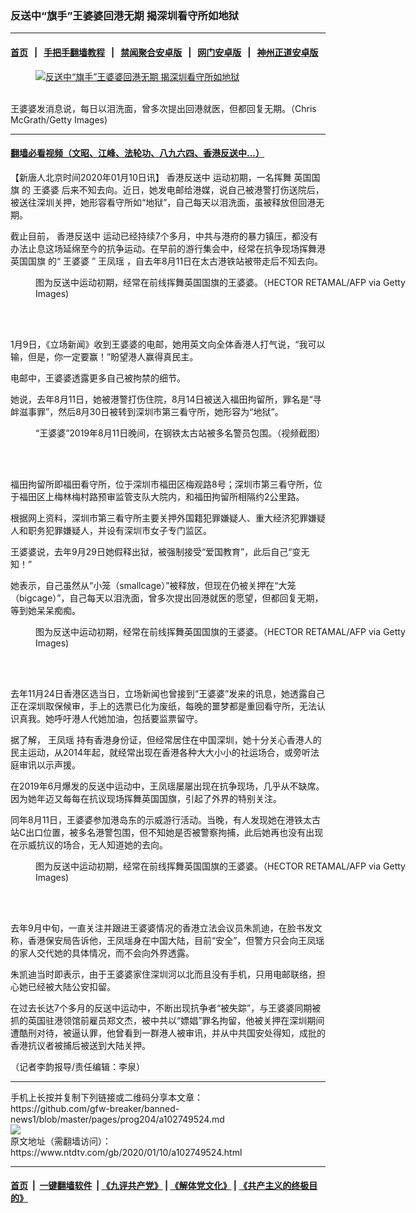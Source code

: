 ### 反送中“旗手”王婆婆回港无期 揭深圳看守所如地狱
------------------------

#### [首页](https://github.com/gfw-breaker/banned-news1/blob/master/README.md) &nbsp;&nbsp;|&nbsp;&nbsp; [手把手翻墙教程](https://github.com/gfw-breaker/guides/wiki) &nbsp;&nbsp;|&nbsp;&nbsp; [禁闻聚合安卓版](https://github.com/gfw-breaker/bn-android) &nbsp;&nbsp;|&nbsp;&nbsp; [网门安卓版](https://github.com/oGate2/oGate) &nbsp;&nbsp;|&nbsp;&nbsp; [神州正道安卓版](https://github.com/SzzdOgate/update) 



<div><div class="featured_image">
 <a href="https://i.ntdtv.com/assets/uploads/2020/01/1-179.jpg" target="_blank">
  <figure>
   <img alt="反送中“旗手”王婆婆回港无期 揭深圳看守所如地狱" src="https://i.ntdtv.com/assets/uploads/2020/01/1-179-800x450.jpg"/>
  </figure><br/>
 </a>
 <span class="caption">
  王婆婆发消息说，每日以泪洗面，曾多次提出回港就医，但都回复无期。（Chris McGrath/Getty Images)
 </span>
</div>
</div><hr/>

#### [翻墙必看视频（文昭、江峰、法轮功、八九六四、香港反送中...）](https://github.com/gfw-breaker/banned-news1/blob/master/pages/link3.md)

<div><div class="post_content" itemprop="articleBody">
 <p>
  【新唐人北京时间2020年01月10日讯】
  <ok href="https://www.ntdtv.com/gb/prog422848.htm">
   香港反送中
  </ok>
  运动初期，一名挥舞
  <ok href="https://www.ntdtv.com/gb/英国国旗.htm">
   英国国旗
  </ok>
  的
  <ok href="https://www.ntdtv.com/gb/王婆婆.htm">
   王婆婆
  </ok>
  后来不知去向。近日，她发电邮给港媒，说自己被港警打伤送院后，被送往深圳关押，她形容看守所如“地狱”，自己每天以泪洗面，虽被释放但回港无期。
 </p>
 <p>
  截止目前，
  <ok href="https://www.ntdtv.com/gb/prog422848.htm">
   香港反送中
  </ok>
  运动已经持续7个多月，中共与港府的暴力镇压，都没有办法止息这场延绵至今的抗争运动。在早前的游行集会中，经常在抗争现场挥舞港
  <ok href="https://www.ntdtv.com/gb/英国国旗.htm">
   英国国旗
  </ok>
  的“
  <ok href="https://www.ntdtv.com/gb/王婆婆.htm">
   王婆婆
  </ok>
  ”
  <ok href="https://www.ntdtv.com/gb/王凤瑶.htm">
   王凤瑶
  </ok>
  ，自去年8月11日在太古港铁站被带走后不知去向。
 </p>
 <figure class="wp-caption alignnone" id="attachment_102749529" style="width: 600px">
  <ok href="https://i.ntdtv.com/assets/uploads/2020/01/GettyImages-1154345333.jpg">
   <img alt="" class="size-medium wp-image-102749529" src="https://i.ntdtv.com/assets/uploads/2020/01/GettyImages-1154345333-600x338.jpg"/>
  </ok>
  <br/><figcaption class="wp-caption-text">
   图为反送中运动初期，经常在前线挥舞英国国旗的王婆婆。（HECTOR RETAMAL/AFP via Getty Images)
  </figcaption><br/>
 </figure><br/>
 <p>
  1月9日，《立场新闻》收到王婆婆的电邮，她用英文向全体香港人打气说，“我可以输，但是，你一定要赢！”盼望港人赢得真民主。
 </p>
 <p>
  电邮中，王婆婆透露更多自己被拘禁的细节。
 </p>
 <p>
  她说，去年8月11日，她被港警打伤住院，8月14日被送入福田拘留所，罪名是“寻衅滋事罪”，然后8月30日被转到深圳市第三看守所，她形容为“地狱”。
 </p>
 <figure class="wp-caption alignnone" id="attachment_102714891" style="width: 600px">
  <ok href="https://i.ntdtv.com/assets/uploads/2019/11/c9dc86ca50c14119d6f9568b5a890b01.jpg">
   <img alt="" class="size-medium wp-image-102714891" src="https://i.ntdtv.com/assets/uploads/2019/11/c9dc86ca50c14119d6f9568b5a890b01-600x351.jpg"/>
  </ok>
  <br/><figcaption class="wp-caption-text">
   “王婆婆”2019年8月11日晚间，在钢铁太古站被多名警员包围。（视频截图）
  </figcaption><br/>
 </figure><br/>
 <p>
  福田拘留所即福田看守所，位于深圳市福田区梅观路8号；深圳市第三看守所，位于福田区上梅林梅村路预审监管支队大院内，和福田拘留所相隔约2公里路。
 </p>
 <p>
  根据网上资料，深圳市第三看守所主要关押外国籍犯罪嫌疑人、重大经济犯罪嫌疑人和职务犯罪嫌疑人，并设有深圳市女子专门监区。
 </p>
 <p>
  王婆婆说，去年9月29日她假释出狱，被强制接受“爱国教育”，此后自己“变无知！”
 </p>
 <p>
  她表示，自己虽然从“小笼（smallcage）”被释放，但现在仍被关押在“大笼（bigcage）”，自己每天以泪洗面，曾多次提出回港就医的愿望，但都回复无期，等到她呆呆痴痴。
 </p>
 <figure class="wp-caption alignnone" id="attachment_102749534" style="width: 600px">
  <ok href="https://i.ntdtv.com/assets/uploads/2020/01/GettyImages-1151088626.jpg">
   <img alt="" class="size-medium wp-image-102749534" src="https://i.ntdtv.com/assets/uploads/2020/01/GettyImages-1151088626-600x338.jpg"/>
  </ok>
  <br/><figcaption class="wp-caption-text">
   图为反送中运动初期，经常在前线挥舞英国国旗的王婆婆。（HECTOR RETAMAL/AFP via Getty Images)
  </figcaption><br/>
 </figure><br/>
 <p>
  去年11月24日香港区选当日，立场新闻也曾接到“王婆婆”发来的讯息，她透露自己正在深圳取保候审，手上的选票已化为废纸，每晚的噩梦都是重回看守所，无法认识真我。她呼吁港人代她加油，包括要监票留守。
 </p>
 <p>
  据了解，
  <ok href="https://www.ntdtv.com/gb/王凤瑶.htm">
   王凤瑶
  </ok>
  持有香港身份证，但经常居住在中国深圳，她十分关心香港人的民主运动，从2014年起，就经常出现在香港各种大大小小的社运场合，或旁听法庭审讯以示声援。
 </p>
 <p>
  在2019年6月爆发的反送中运动中，王凤瑶屡屡出现在抗争现场，几乎从不缺席。因为她年迈又每每在抗议现场挥舞英国国旗，引起了外界的特别关注。
 </p>
 <p>
  同年8月11日，王婆婆参加港岛东的示威游行活动。当晚，有人发现她在港铁太古站C出口位置，被多名港警包围，但不知她是否被警察拘捕，此后她再也没有出现在示威抗议的场合，无人知道她的去向。
 </p>
 <figure class="wp-caption alignnone" id="attachment_102749530" style="width: 600px">
  <ok href="https://i.ntdtv.com/assets/uploads/2020/01/GettyImages-1154345325.jpg">
   <img alt="" class="size-medium wp-image-102749530" src="https://i.ntdtv.com/assets/uploads/2020/01/GettyImages-1154345325-600x338.jpg"/>
  </ok>
  <br/><figcaption class="wp-caption-text">
   图为反送中运动初期，经常在前线挥舞英国国旗的王婆婆。（HECTOR RETAMAL/AFP via Getty Images)
  </figcaption><br/>
 </figure><br/>
 <p>
  去年9月中旬，一直关注并跟进王婆婆情况的香港立法会议员朱凯迪，在脸书发文称，香港保安局告诉他，王凤瑶身在中国大陆，目前“安全”，但警方只会向王凤瑶的家人交代她的具体情况，而不会向外界透露。
 </p>
 <p>
  朱凯迪当时即表示，由于王婆婆家住深圳河以北而且没有手机，只用电邮联络，担心她已经被大陆公安扣留。
 </p>
 <p>
  在过去长达7个多月的反送中运动中，不断出现抗争者“被失踪”，与王婆婆同期被抓的英国驻港领馆前雇员郑文杰，被中共以“嫖娼”罪名拘留，他被关押在深圳期间遭酷刑对待，被逼认罪，他曾看到一群港人被审讯，并从中共国安处得知，成批的香港抗议者被捕后被送到大陆关押。
 </p>
 <p>
  （记者李韵报导/责任编辑：李泉）
 </p>
 <div class="single_ad">
 </div>
</div>
</div>
<hr/>
手机上长按并复制下列链接或二维码分享本文章：<br/>
https://github.com/gfw-breaker/banned-news1/blob/master/pages/prog204/a102749524.md <br/>
<a href='https://github.com/gfw-breaker/banned-news1/blob/master/pages/prog204/a102749524.md'><img src='https://github.com/gfw-breaker/banned-news1/blob/master/pages/prog204/a102749524.md.png'/></a> <br/>
原文地址（需翻墙访问）：https://www.ntdtv.com/gb/2020/01/10/a102749524.html


------------------------
#### [首页](https://github.com/gfw-breaker/banned-news1/blob/master/README.md) &nbsp;|&nbsp; [一键翻墙软件](https://github.com/gfw-breaker/nogfw/blob/master/README.md) &nbsp;| [《九评共产党》](https://github.com/gfw-breaker/9ping.md/blob/master/README.md#九评之一评共产党是什么) | [《解体党文化》](https://github.com/gfw-breaker/jtdwh.md/blob/master/README.md) | [《共产主义的终极目的》](https://github.com/gfw-breaker/gczydzjmd.md/blob/master/README.md)


<img src='http://gfw-breaker.win/banned-news/pages/prog204/a102749524.md' width='0px' height='0px'/>